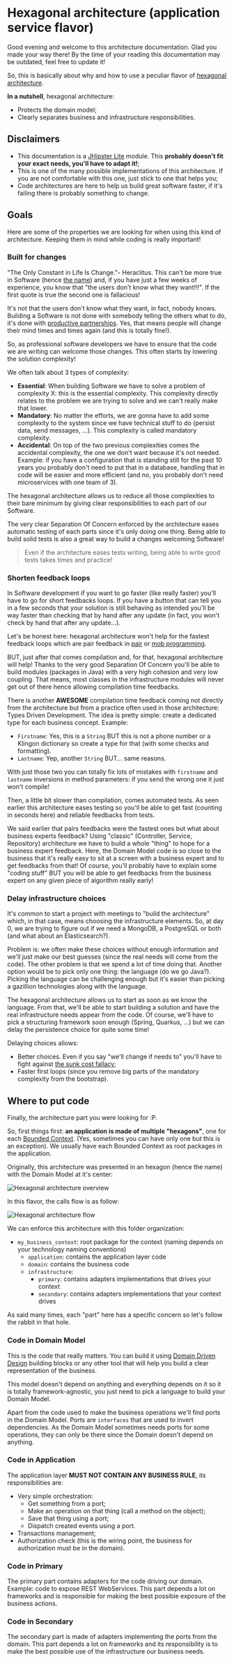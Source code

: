 # Hexagonal architecture (application service flavor)

Good evening and welcome to this architecture documentation. Glad you made your way there! By the time of your reading this documentation may be outdated, feel free to update it!

So, this is basically about why and how to use a peculiar flavor of [hexagonal architecture](https://alistair.cockburn.us/hexagonal-architecture/).

**In a nutshell**, hexagonal architecture:

- Protects the domain model;
- Clearly separates business and infrastructure responsibilities.

## Disclaimers

- This documentation is a [JHipster Lite](https://github.com/jhipster/jhipster-lite) module. This **probably doesn't fit your exact needs, you'll have to adapt it!**;
- This is one of the many possible implementations of this architecture. If you are not comfortable with this one, just stick to one that helps you;
- Code architectures are here to help us build great software faster, if it's failing there is probably something to change.

## Goals

Here are some of the properties we are looking for when using this kind of architecture. Keeping them in mind while coding is really important!

### Built for changes

"The Only Constant in Life Is Change."- Heraclitus. This can't be more true in Software (hence [the name](https://en.wikipedia.org/wiki/Software)) and, if you have just a few weeks of experience, you know that "the users don't know what they want!!!". If the first quote is true the second one is fallacious!

It's not that the users don't know what they want, in fact, nobody knows. Building a Software is not done with somebody telling the others what to do, it's done with [productive partnerships](https://manifesto.softwarecraftsmanship.org/). Yes, that means people will change their mind times and times again (and this is totally fine!).

So, as professional software developers we have to ensure that the code we are writing can welcome those changes. This often starts by lowering the solution complexity!

We often talk about 3 types of complexity:

- **Essential**: When building Software we have to solve a problem of complexity X: this is the essential complexity. This complexity directly relates to the problem we are trying to solve and we can't really make that lower.
- **Mandatory**: No matter the efforts, we are gonna have to add some complexity to the system since we have technical stuff to do (persist data, send messages, ...). This complexity is called mandatory complexity.
- **Accidental**: On top of the two previous complexities comes the accidental complexity, the one we don't want because it's not needed. Example: if you have a configuration that is standing still for the past 10 years you probably don't need to put that in a database, handling that in code will be easier and more efficient (and no, you probably don't need microservices with one team of 3).

The hexagonal architecture allows us to reduce all those complexities to their bare minimum by giving clear responsibilities to each part of our Software.

The very clear Separation Of Concern enforced by the architecture eases automatic testing of each parts since it's only doing one thing. Being able to build solid tests is also a great way to build a changes welcoming Software!

> Even if the architecture eases tests writing, being able to write good tests takes times and practice!

### Shorten feedback loops

In Software development if you want to go faster (like really faster) you'll have to go for short feedbacks loops. If you have a button that can tell you in a few seconds that your solution is still behaving as intended you'll be way faster than checking that by hand after any update (in fact, you won't check by hand that after any update...).

Let's be honest here: hexagonal architecture won't help for the fastest feedback loops which are pair feedback in [pair](https://en.wikipedia.org/wiki/Pair_programming) or [mob programming](https://en.wikipedia.org/wiki/Mob_programming).

BUT, just after that comes compilation and, for that, hexagonal architecture will help! Thanks to the very good Separation Of Concern you'll be able to build modules (packages in Java) with a very high cohesion and very low coupling. That means, most classes in the infrastructure modules will never get out of there hence allowing compilation time feedbacks.

There is another **AWESOME** compilation time feedback coming not directly from the architecture but from a practice often used in those architecture: Types Driven Development. The idea is pretty simple: create a dedicated type for each business concept. Example:

- `Firstname`: Yes, this is a `String` BUT this is not a phone number or a Klingon dictionary so create a type for that (with some checks and formatting).
- `Lastname`: Yep, another `String` BUT... same reasons.

With just those two you can totally fix lots of mistakes with `firstname` and `lastname` inversions in method parameters: if you send the wrong one it just won't compile!

Then, a little bit slower than compilation, comes automated tests. As seen earlier this architecture eases testing so you'll be able to get fast (counting in seconds here) and reliable feedbacks from tests.

We said earlier that pairs feedbacks were the fastest ones but what about business experts feedback? Using "classic" (Controller, Service, Repository) architecture we have to build a whole "thing" to hope for a business expert feedback. Here, the Domain Model code is so close to the business that it's really easy to sit at a screen with a business expert and to get feedbacks from that! Of course, you'll probably have to explain some "coding stuff" BUT you will be able to get feedbacks from the business expert on any given piece of algorithm really early!

### Delay infrastructure choices

It's common to start a project with meetings to "build the architecture" which, in that case, means choosing the infrastructure elements. So, at day 0, we are trying to figure out if we need a MongoDB, a PostgreSQL or both (and what about an Elasticsearch?).

Problem is: we often make these choices without enough information and we'll just make our best guesses (since the real needs will come from the code). The other problem is that we spend a lot of time doing that. Another option would be to pick only one thing: the language (do we go Java?). Picking the language can be challenging enough but it's easier than picking a gazillion technologies along with the language.

The hexagonal architecture allows us to start as soon as we know the language. From that, we'll be able to start building a solution and have the real infrastructure needs appear from the code. Of course, we'll have to pick a structuring framework soon enough (Spring, Quarkus, ...) but we can delay the persistence choice for quite some time!

Delaying choices allows:

- Better choices. Even if you say "we'll change if needs to" you'll have to fight against [the sunk cost fallacy](https://thedecisionlab.com/biases/the-sunk-cost-fallacy);
- Faster first loops (since you remove big parts of the mandatory complexity from the bootstrap).

## Where to put code

Finally, the architecture part you were looking for :P.

So, first things first: **an application is made of multiple "hexagons"**, one for each [Bounded Context](https://martinfowler.com/bliki/BoundedContext.html). (Yes, sometimes you can have only one but this is an exception). We usually have each Bounded Context as root packages in the application.

Originally, this architecture was presented in an hexagon (hence the name) with the Domain Model at it's center:

![Hexagonal architecture overview](hexagonal-global-schema.png)

In this flavor, the calls flow is as follow:

![Hexagonal architecture flow](hexagonal-flow.png)

We can enforce this architecture with this folder organization:

- `my_business_context`: root package for the context (naming depends on your technology naming conventions)
  - `application`: contains the application layer code
  - `domain`: contains the business code
  - `infrastructure`:
    - `primary`: contains adapters implementations that drives your context
    - `secondary`: contains adapters implementations that your context drives

As said many times, each "part" here has a specific concern so let's follow the rabbit in that hole.

### Code in Domain Model

This is the code that really matters. You can build it using [Domain Driven Design](https://en.wikipedia.org/wiki/Domain-driven_design) building blocks or any other tool that will help you build a clear representation of the business.

This model doesn't depend on anything and everything depends on it so it is totally framework-agnostic, you just need to pick a language to build your Domain Model.

Apart from the code used to make the business operations we'll find ports in the Domain Model. Ports are `interfaces` that are used to invert dependencies. As the Domain Model sometimes needs ports for some operations, they can only be there since the Domain doesn't depend on anything.

### Code in Application

The application layer **MUST NOT CONTAIN ANY BUSINESS RULE**, its responsibilities are:

- Very simple orchestration:
  - Get something from a port;
  - Make an operation on that thing (call a method on the object);
  - Save that thing using a port;
  - Dispatch created events using a port.
- Transactions management;
- Authorization check (this is the wiring point, the business for authorization must be in the domain).

### Code in Primary

The primary part contains adapters for the code driving our domain. Example: code to expose REST WebServices. This part depends a lot on frameworks and is responsible for making the best possible exposure of the business actions.

### Code in Secondary

The secondary part is made of adapters implementing the ports from the domain. This part depends a lot on frameworks and its responsibility is to make the best possible use of the infrastructure our business needs.
